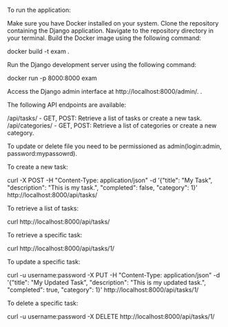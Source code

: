 To run the application:

Make sure you have Docker installed on your system.
Clone the repository containing the Django application.
Navigate to the repository directory in your terminal.
Build the Docker image using the following command:

docker build -t exam .

Run the Django development server using the following command:

docker run -p 8000:8000 exam


Access the Django admin interface at http://localhost:8000/admin/.
.

The following API endpoints are available:

/api/tasks/ - GET, POST: Retrieve a list of tasks or create a new task.
/api/categories/ - GET, POST: Retrieve a list of categories or create a new category.



To update or delete file you need to be permissioned as admin(login:admin, password:mypassowrd).

To create a new task:

curl -X POST -H "Content-Type: application/json" -d '{"title": "My Task", "description": "This is my task.", "completed": false, "category": 1}' http://localhost:8000/api/tasks/


To retrieve a list of tasks:

curl http://localhost:8000/api/tasks/

To retrieve a specific task:

curl http://localhost:8000/api/tasks/1/

To update a specific task:

curl -u username:password -X PUT -H "Content-Type: application/json" -d '{"title": "My Updated Task", "description": "This is my updated task.", "completed": true, "category": 1}' http://localhost:8000/api/tasks/1/

To delete a specific task:

curl -u username:password -X DELETE http://localhost:8000/api/tasks/1/

